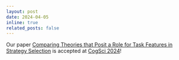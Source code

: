 ```yaml
---
layout: post
date: 2024-04-05
inline: true
related_posts: false
---
```


Our paper [Comparing Theories that Posit a Role for Task Features in Strategy Selection](https://escholarship.org/uc/item/6zg5711c) is accepted at [CogSci 2024](https://cognitivesciencesociety.org/cogsci-2024/)!